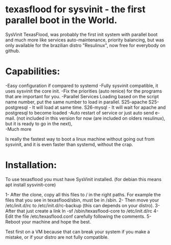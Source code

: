 # texasflood for sysvinit - the first parallel boot in the World. 

SysVinit TexasFlood, was probably the first init system with parallel boot and much more like services auto-maintenance, priority balancing, but was only available for the brazilian distro "Resulinux", now free for everybody on github.

Capabilities:
=============

-Easy configuration if compared to systemd
-Fully sysvinit compatible, it uses sysvinit the core init. 
-Fix the priorities (auto renice) for the programs that are important for you.
-Parallel Services Loading based on the script name number, put the same number to load in parallel.
   S25-apache S25-postgresql - It will load at same time. 
   S26-mysql - It will wait for apache and postgresql to become loaded 
-Auto restart of service  or just auto send e-mail.  (not included in this version for now (are included on olders resulinux), but it is ready to go in the next),  
-Much more

Is really the fastest way to boot a linux machine without going out from sysvinit, and it is even faster than systemd, without the crap. 

Installation:
=============

To use texasflood you must have SysVinit installed.  (for debian this means apt install sysvinit-core) 

1- After the clone, copy all this files to / in the right paths. For example the files that you see in texasflood/sbin, must be in /sbin.
2- Then move your /etc/init.d/rc to /etc/init.d/rc-backup (this can depends on your distro). 
3- After that just create a link ln -sf /sbin/texasflood-core to /etc/init.d/rc
4- Edit the file /etc/texasflood.conf carefully following the comments. 
5- Reboot your machine and hope the best. 

Test first on a VM because that can break your system if you make a mistake, or if your distro are not fully compatible.

